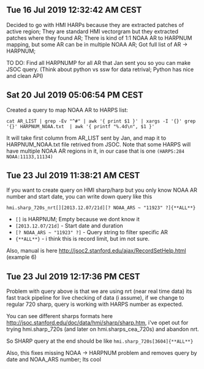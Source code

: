 

## Tue 16 Jul 2019 12:32:42 AM CEST
Decided to go with HMI HARPs because they are extracted patches of active region; They are standard HMI vectorgram but they extracted patches where they found AR;
There is kind of 1:1 NOAA AR to HARPNUM mapping, but some AR can be in multiple NOAA AR; Got full list of AR -> HARPNUM;

TO DO: Find all HARPNUMP for all AR that Jan sent you so you can make JSOC query. (Think about python vs ssw for data retrival; Python has nice and clean API)

## Sat 20 Jul 2019 05:06:54 PM CEST

Created a query to map NOAA AR to HARPS list:
```
cat AR_LIST | grep -Ev "^#" | awk '{ print $1 }' | xargs -I '{}' grep '{}' HARPNUM_NOAA.txt  | awk '{ printf "%.4d\n", $1 }'
```

It will take first column from AR_LIST sent by Jan, and map it to HARPNUM_NOAA.txt file retrived from JSOC.
Note that some HARPS will have multiple NOAA AR regions in it, in our case that is one `(HARPS:284  NOAA:11133,11134)`

## Tue 23 Jul 2019 11:38:21 AM CEST

If you want to create query on HMI sharp/harp but you only know NOAA AR number and start date, you can write down query like this 

```hmi.sharp_720s_nrt[][2013.12.07/21d][? NOAA_ARS ~ "11923" ?]{**ALL**}```

- `[]` is HARPNUM; Empty because we dont know it
- `[2013.12.07/21d]` - Start date and duration
- `[? NOAA_ARS ~ "11923" ?]` - Query string to filter specific AR
- `{**ALL**}` - i think this is record limit, but im not sure.


Also, manual is here http://jsoc2.stanford.edu/ajax/RecordSetHelp.html (example 6)



## Tue 23 Jul 2019 12:17:36 PM CEST

Problem with query above is that we are using nrt (near real time data) its fast track pipeline for live checking of data (i assume), if we change to regular 720 sharp, query is working with HARPS number as expected.

You can see different sharps formats here http://jsoc.stanford.edu/doc/data/hmi/sharp/sharp.htm, i've opet out for trying hmi.sharp_720s (and later on hmi.sharps_cea_720s) and abandon nrt.

So SHARP query at the end should be like ```hmi.sharp_720s[3604]{**ALL**}```

Also, this fixes missing NOAA -> HARPNUM problem and removes query by date and NOAA_ARS number; Its cool
